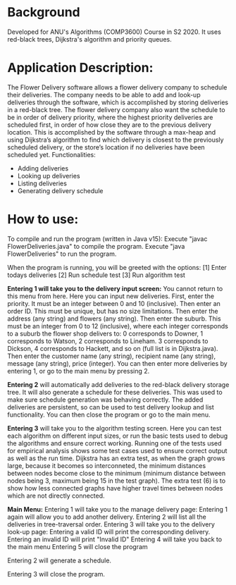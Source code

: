 # Background
Developed for ANU's Algorithms (COMP3600) Course in S2 2020. It uses red-black trees, Dijkstra's algorithm and priority queues. 

# Application Description:
The Flower Delivery software allows a flower delivery company to schedule their deliveries. The company needs to be able to add and look-up deliveries through the software, which is accomplished by storing deliveries in a red-black tree.
The flower delivery company also want the schedule to be in order of delivery priority, where the highest priority deliveries are scheduled first, in order of how close they are to the previous delivery location. This is accomplished by the software through a max-heap and using Dijkstra’s algorithm to find which delivery is closest to the previously scheduled delivery, or the store’s location if no deliveries have been scheduled yet.
Functionalities:
- Adding deliveries
- Looking up deliveries
- Listing deliveries
- Generating delivery schedule

# How to use:
To compile and run the program (written in Java v15):
Execute "javac FlowerDeliveries.java" to compile the program.
Execute "java FlowerDeliveries" to run the program.

When the program is running, you will be greeted with the options: 
[1] Enter todays deliveries
[2] Run schedule test
[3] Run algorithm test

**Entering 1 will take you to the delivery input screen:**
    You cannot return to this menu from here. Here you can input new deliveries. First, enter the priority. It must be an integer between 0 and 10 (inclusive). Then enter an order ID. This must be unique, but has no size limitations. Then enter the address (any string) and flowers (any string). Then enter the suburb. This must be an integer from 0 to 12 (inclusive), where each integer corresponds to a suburb the flower shop delivers to:
    0 corresponds to Downer,
    1 corresponds to Watson,
    2 corresponds to Lineham. 
    3 corresponds to Dickson, 
    4 corresponds to Hackett, 
    and so on (full list is in Dijkstra.java).
    Then enter the customer name (any string), recipient name (any string), message (any string), price (integer). You can then enter more deliveries by entering 1, or go to the main menu by pressing 2. 

**Entering 2** will automatically add deliveries to the red-black delivery storage tree. It will also generate a schedule for these deliveries. This was used to make sure schedule generation was behaving correctly. The added deliveries are persistent, so can be used to test delivery lookup and list functionality. You can then close the program or go to the main menu. 

**Entering 3** will take you to the algorithm testing screen. Here you can test each algorithm on different input sizes, or run the basic tests used to debug the algorithms and ensure correct working. Running one of the tests used for empirical analysis shows some test cases used to ensure correct output as well as the run time.
    Dijkstra has an extra test, as when the graph grows large, because it becomes so interconneted, the minimum distances between nodes become close to the minimum (minimum distance between nodes being 3, maximum being 15 in the test graph). The extra test (6) is to show how less connected graphs have higher travel times between nodes which are not directly connected. 

**Main Menu:**
Entering 1 will take you to the manage delivery page: 
    Entering 1 again will allow you to add another delivery. 
    Entering 2 will list all the deliveries in tree-traversal order. 
    Entering 3 will take you to the delivery look-up page:
        Entering a valid ID will print the corresponding delivery.
        Entering an invalid ID will print "Invalid ID"
    Entering 4 will take you back to the main menu
    Entering 5 will close the program

Entering 2 will generate a schedule. 

Entering 3 will close the program. 
